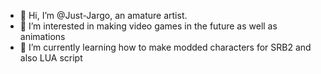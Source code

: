 - 👋 Hi, I’m @Just-Jargo, an amature artist.
- 👀 I’m interested in making video games in the future as well as animations
- 🌱 I’m currently learning how to make modded characters for SRB2 and also LUA script

<!---
Just-Jargo/Just-Jargo is a ✨ special ✨ repository because its `README.md` (this file) appears on your GitHub profile.
You can click the Preview link to take a look at your changes.
--->
